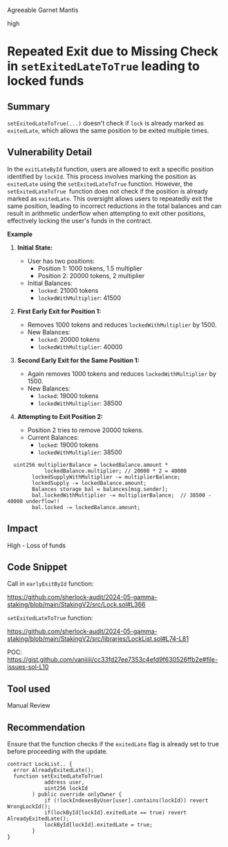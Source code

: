 Agreeable Garnet Mantis

high

# Repeated Exit due to Missing Check in `setExitedLateToTrue` leading to locked funds

## Summary
`setExitedLateToTrue(...)` doesn't check if `lock` is already marked as `exitedLate`, which allows the same position to be exited multiple times.

## Vulnerability Detail
In the `exitLateById` function, users are allowed to exit a specific position identified by `lockId`. This process involves marking the position as `exitedLate` using the `setExitedLateToTrue` function. However, the `setExitedLateToTrue `function does not check if the position is already marked as `exitedLate`. This oversight allows users to repeatedly exit the same position, leading to incorrect reductions in the total balances and can result in arithmetic underflow when attempting to exit other positions, effectively locking the user's funds in the contract.

**Example**
1. **Initial State:**
   - User has two positions:
     - Position 1: 1000 tokens, 1.5 multiplier
     - Position 2: 20000 tokens, 2 multiplier
   - Initial Balances:
     - `locked`: 21000 tokens
     - `lockedWithMultiplier`: 41500

2. **First Early Exit for Position 1:**
   - Removes 1000 tokens and reduces `lockedWithMultiplier` by 1500.
   - New Balances:
     - `locked`: 20000 tokens
     - `lockedWithMultiplier`: 40000

3. **Second Early Exit for the Same Position 1:**
   - Again removes 1000 tokens and reduces `lockedWithMultiplier` by 1500.
   - New Balances:
     - `locked`: 19000 tokens
     - `lockedWithMultiplier`: 38500

4. **Attempting to Exit Position 2:**
   - Position 2 tries to remove 20000 tokens.
   - Current Balances:
     - `locked`: 19000 tokens
     - `lockedWithMultiplier`: 38500

```solidity
  uint256 multiplierBalance = lockedBalance.amount *
            lockedBalance.multiplier; // 20000 * 2 = 40000
        lockedSupplyWithMultiplier -= multiplierBalance; 
        lockedSupply -= lockedBalance.amount;
        Balances storage bal = balances[msg.sender];
        bal.lockedWithMultiplier -= multiplierBalance;  // 38500 - 40000 underflow!!
        bal.locked -= lockedBalance.amount;
 ```


## Impact
High - Loss of funds

## Code Snippet

Call in `earlyExitById` function:

https://github.com/sherlock-audit/2024-05-gamma-staking/blob/main/StakingV2/src/Lock.sol#L366

`setExitedLateToTrue` function:

https://github.com/sherlock-audit/2024-05-gamma-staking/blob/main/StakingV2/src/libraries/LockList.sol#L74-L81

POC:
https://gist.github.com/vaniiiii/cc33fd27ee7353c4efd9f630526ffb2e#file-issues-sol-L10

## Tool used

Manual Review

## Recommendation
Ensure that the function checks if the `exitedLate` flag is already set to true before proceeding with the update.
```solidity
contract LockList.. {
  error AlreadyExitedLate();
  function setExitedLateToTrue(
            address user,
            uint256 lockId
        ) public override onlyOwner {
            if (!lockIndexesByUser[user].contains(lockId)) revert WrongLockId();
            if(lockById[lockId].exitedLate == true) revert AlreadyExitedLate();
            lockById[lockId].exitedLate = true;
        }
}

```
